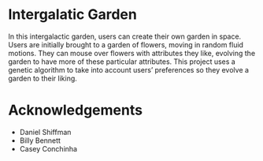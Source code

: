 # Intergalatic Garden

In this intergalactic garden, users can create their own garden in space. Users are initially brought to a garden of flowers, moving in random fluid motions. They can mouse over flowers with attributes they like, evolving the garden to have more of these particular attributes. This project uses a genetic algorithm to take into account users’ preferences so they evolve a garden to their liking. 


# Acknowledgements
* Daniel Shiffman
* Billy Bennett
* Casey Conchinha
